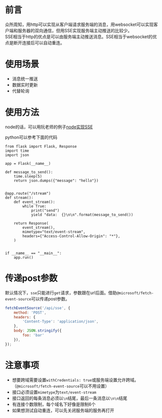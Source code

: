 # 前言
众所周知，用http可以实现从客户端请求服务端的消息，用websocket可以实现客户端和服务器的双向通信，但用SSE实现服务端主动推送的比较少。   
SSE相当于http的优点是可以由服务端主动推送消息。SSE相当于websocket的优点是断开连接后可以自动重连。

# 使用场景
* 消息统一推送
* 数据实时更新
* 代替轮询

# 使用方法
node的话，可以用阮老师的例子[node实现SSE](https://www.ruanyifeng.com/blog/2017/05/server-sent_events.html)

python可以参考下面的代码

```
from flask import Flask, Response
import time
import json

app = Flask(__name__)

def message_to_send():
    time.sleep(5)
    return json.dumps({"message": "hello"})


@app.route("/stream")
def stream():
    def event_stream():
        while True:
            print("send")
            yield "data:  {}\n\n".format(message_to_send())

    return Response(
        event_stream(),
        mimetype="text/event-stream",
        headers={"Access-Control-Allow-Origin": "*"},
    )


if __name__ == "__main__":
    app.run()

```
# 传递post参数
默认情况下，`sse`只能进行`get`请求，参数跟在url后面。借助`@microsoft/fetch-event-source`可以传递post参数。
```js
fetchEventSource('/api/sse', {
    method: 'POST',
    headers: {
        'Content-Type': 'application/json',
    },
    body: JSON.stringify({
        foo: 'bar'
    }),
});
```

# 注意事项
* 想要跨域需要设置`withCredentials: true`或服务端设置允许跨域。（`@microsoft/fetch-event-source`可以不用设置）
* 接口必须设置`mimetype`为`text/event-stream`
* 接口返回的每条消息必须以`\n`结尾，最后一条消息以`\n\n`结尾
* 有连接个数限制，每个域名下好像是限制6个
* 如果想测试自动重连，可以先关闭服务端的服务再打开